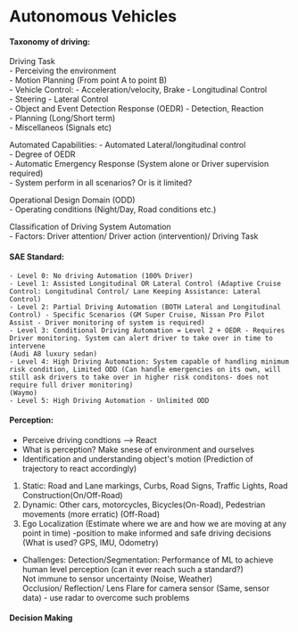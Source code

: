 # Autonomous Vehicles


#### Taxonomy of driving:

Driving Task  
    - Perceiving the environment  
    - Motion Planning (From point A to point B)  
    - Vehicle Control: 
        - Acceleration/velocity, Brake - Longitudinal Control  
        - Steering - Lateral Control  
        - Object and Event Detection Response (OEDR) - Detection, Reaction  
        - Planning (Long/Short term)  
        - Miscellaneos (Signals etc)  

Automated Capabilities:
    - Automated Lateral/longitudinal control  
    - Degree of OEDR  
    - Automatic Emergency Response (System alone or Driver supervision required)  
    - System perform in all scenarios? Or is it limited?  

Operational Design Domain (ODD)  
    - Operating conditions (Night/Day, Road conditions etc.)  

Classification of Driving System Automation   
    - Factors: Driver attention/ Driver action (intervention)/ Driving Task


#### SAE Standard:
    - Level 0: No driving Automation (100% Driver)    
    - Level 1: Assisted Longitudinal OR Lateral Control (Adaptive Cruise Control: Longitudinal Control/ Lane Keeping Assistance: Lateral Control)    
    - Level 2: Partial Driving Automation (BOTH Lateral and Longitudinal Control) - Specific Scenarios (GM Super Cruise, Nissan Pro Pilot Assist - Driver monitoring of system is required)    
    - Level 3: Conditional Driving Automation = Level 2 + OEDR - Requires Driver monitoring. System can alert driver to take over in time to intervene  
    (Audi A8 luxury sedan)     
    - Level 4: High Driving Automation: System capable of handling minimum risk condition, Limited ODD (Can handle emergencies on its own, will still ask drivers to take over in higher risk conditons- does not require full driver monitoring)  
    (Waymo)  
    - Level 5: High Driving Automation - Unlimited ODD  


#### Perception: 
- Perceive driving condtions --> React
- What is perception? Make snese of environment and ourselves
- Identification and understanding object's motion (Prediction of trajectory to react accordingly)

1) Static: Road and Lane markings, Curbs, Road Signs, Traffic Lights, Road Construction(On/Off-Road)
2) Dynamic: Other cars, motorcycles, Bicycles(On-Road), Pedestrian movements (more erratic) (Off-Road)
3) Ego Localization (Estimate where we are and how we are moving at any point in time) -position to make informed and safe driving decisions
(What is used? GPS, IMU, Odometry)

- Challenges:
Detection/Segmentation: Performance of ML to achieve human level perception (can it ever reach such a standard?)  
Not immune to sensor uncertainty (Noise, Weather)  
Occlusion/ Reflection/ Lens Flare for camera sensor (Same, sensor data) - use radar to overcome such problems

#### Decision Making
